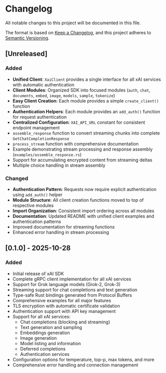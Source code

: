 # Changelog

All notable changes to this project will be documented in this file.

The format is based on [Keep a Changelog](https://keepachangelog.com/en/1.0.0/),
and this project adheres to [Semantic Versioning](https://semver.org/spec/v2.0.0.html).

## [Unreleased]

### Added
- **Unified Client**: `XaiClient` provides a single interface for all xAI services with automatic authentication
- **Client Modules**: Organized SDK into focused modules (`auth`, `chat`, `documents`, `embed`, `image`, `models`, `sample`, `tokenize`)
- **Easy Client Creation**: Each module provides a simple `create_client()` function
- **Authentication Helpers**: Each module provides an `add_auth()` function for request authentication
- **Centralized Configuration**: `XAI_API_URL` constant for consistent endpoint management
- `assemble_response` function to convert streaming chunks into complete `GetChatCompletionResponse`
- `process_stream` function with comprehensive documentation
- Example demonstrating stream processing and response assembly (`examples/assemble_response.rs`)
- Support for accumulating encrypted content from streaming deltas
- Multiple choice handling in stream assembly

### Changed
- **Authentication Pattern**: Requests now require explicit authentication using `add_auth()` helper
- **Module Structure**: All client creation functions moved to top of respective modules
- **Import Organization**: Consistent import ordering across all modules
- **Documentation**: Updated README with unified client examples and authentication patterns
- Improved documentation for streaming functions
- Enhanced error handling in stream processing

## [0.1.0] - 2025-10-28

### Added
- Initial release of xAI SDK
- Complete gRPC client implementation for all xAI services
- Support for Grok language models (Grok-2, Grok-3)
- Streaming support for chat completions and text generation
- Type-safe Rust bindings generated from Protocol Buffers
- Comprehensive examples for all major features
- TLS encryption with automatic certificate validation
- Authentication support with API key management
- Support for all xAI services:
  - Chat completions (blocking and streaming)
  - Text generation and sampling
  - Embeddings generation
  - Image generation
  - Model listing and information
  - Deferred completions
  - Authentication services
- Configuration options for temperature, top-p, max tokens, and more
- Comprehensive error handling and connection management
